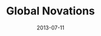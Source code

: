 ---
date: 2013-07-11
title: Global Novations
categories: partners
logo: Global_Novations_logo.png
www: http://www.globalnovations.com/‎
---